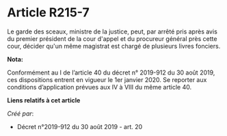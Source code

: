 # Article R215-7

Le garde des sceaux, ministre de la justice, peut, par arrêté pris après avis du premier président de la cour d'appel et du
procureur général près cette cour, décider qu'un même magistrat est chargé de plusieurs livres fonciers.

**Nota:**

Conformément au I de l’article 40 du décret n° 2019-912 du 30 août 2019, ces dispositions entrent en vigueur le 1er janvier
2020. Se reporter aux conditions d’application prévues aux IV à VIII du même article 40.

**Liens relatifs à cet article**

_Créé par_:

  - Décret n°2019-912 du 30 août 2019 - art. 20
